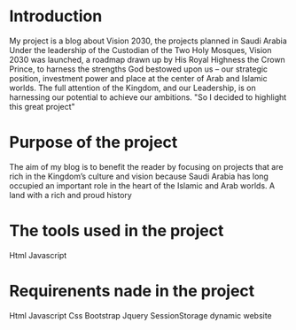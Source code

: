 # Introduction
My project is a blog about Vision 2030, the projects planned in Saudi Arabia Under the leadership of the Custodian of the Two Holy Mosques, Vision 2030 was launched, a roadmap drawn up by His Royal Highness the Crown Prince, to harness the strengths God bestowed upon us – our strategic position, investment power and place at the center of Arab and Islamic worlds. The full attention of the Kingdom, and our Leadership, is on harnessing our potential to achieve our ambitions.
"So I decided to highlight this great project"

# Purpose of the project
The aim of my blog is to benefit the reader by focusing on projects that are rich in the Kingdom’s culture and vision because Saudi Arabia has long occupied an important role in the heart of the Islamic and Arab worlds. A land with a rich and proud history

# The tools used in the project
Html
Javascript


# Requirenents nade in the project 
Html
Javascript
Css
Bootstrap
Jquery
SessionStorage
dynamic website 


